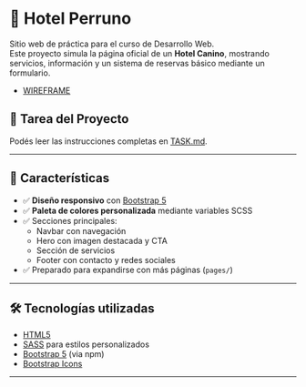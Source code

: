 # 🐶 Hotel Perruno

Sitio web de práctica para el curso de Desarrollo Web.  
Este proyecto simula la página oficial de un **Hotel Canino**, mostrando servicios, información y un sistema de reservas básico mediante un formulario.

- [WIREFRAME](https://whimsical.com/wireframe-hotel-perritos-HX7Gw8BdViAGqVokQBX3et)

## 📌 Tarea del Proyecto

Podés leer las instrucciones completas en [TASK.md](./TASK.md).

---

## 📌 Características

- ✅ **Diseño responsivo** con [Bootstrap 5](https://getbootstrap.com/)
- ✅ **Paleta de colores personalizada** mediante variables SCSS
- ✅ Secciones principales:
  - Navbar con navegación
  - Hero con imagen destacada y CTA
  - Sección de servicios
  - Footer con contacto y redes sociales
- ✅ Preparado para expandirse con más páginas (`pages/`)

---

## 🛠️ Tecnologías utilizadas

- [HTML5](https://developer.mozilla.org/docs/Web/HTML)
- [SASS](https://sass-lang.com/) para estilos personalizados
- [Bootstrap 5](https://getbootstrap.com/) (via npm)
- [Bootstrap Icons](https://icons.getbootstrap.com/)

---
